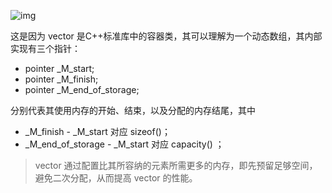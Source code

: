 ![img](https://pic2.zhimg.com/80/v2-b70f3a45baacc2dcf3f8d69c049e2bb9_720w.jpg)

这是因为 vector 是C++标准库中的容器类，其可以理解为一个动态数组，其内部实现有三个指针：

- pointer _M_start;
- pointer _M_finish;
- pointer _M_end_of_storage;

分别代表其使用内存的开始、结束，以及分配的内存结尾，其中

- _M_finish - _M_start 对应 sizeof()；
- _M_end_of_storage - _M_start 对应 capacity() ；

> vector 通过配置比其所容纳的元素所需更多的内存，即先预留足够空间，避免二次分配，从而提高 vector 的性能。